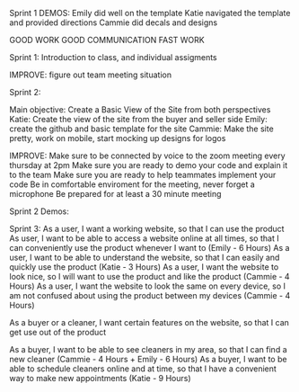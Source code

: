 Sprint 1 DEMOS:
Emily did well on the template
Katie navigated the template and provided directions
Cammie did decals and designs

GOOD WORK
GOOD COMMUNICATION
FAST WORK

Sprint 1: 
Introduction to class, and individual assigments

IMPROVE: figure out team meeting situation

Sprint 2:

Main objective: Create a Basic View of the Site from both perspectives
Katie: Create the view of the site from the buyer and seller side
Emily: create the github and basic template for the site
Cammie: Make the site pretty, work on mobile, start mocking up designs for logos

IMPROVE: 
Make sure to be connected by voice to the zoom meeting every thursday at 2pm
Make sure you are ready to demo your code and explain it to the team
Make sure you are ready to help teammates implement your code
Be in comfortable enviroment for the meeting, never forget a microphone
Be prepared for at least a 30 minute meeting

Sprint 2 Demos:


Sprint 3: 
As a user, I want a working website, so that I can use the product
As user, I want to be able to access a website online at all times, so that I can conveniently use the product whenever I want to (Emily - 6 Hours)
As a user, I want to be able to understand the website, so that I can easily and quickly use the product (Katie - 3 Hours)
As a user, I want the website to look nice, so I will want to use the product and like the product (Cammie - 4 Hours)
As a user, I want the website to look the same on every device, so I am not confused about using the product between my devices (Cammie - 4 Hours)

As a buyer or a cleaner, I want certain features on the website, so that I can get use out of the product

As a buyer, I want to be able to see cleaners in my area, so that I can find a new cleaner (Cammie - 4 Hours + Emily - 6 Hours)
As a buyer, I want to be able to schedule cleaners online and at time, so that I have a convenient way to make new appointments (Katie - 9 Hours) 

